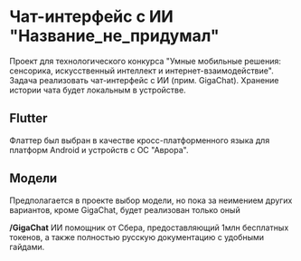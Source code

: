 # Чат-интерфейс с ИИ "Название_не_придумал"

Проект для технологического конкурса "Умные мобильные решения: сенсорика, искусственный интеллект и интернет-взаимодействие".
Задача реализовать чат-интерфейс с ИИ (прим. GigaChat).
Хранение истории чата будет локальным в устройстве.

## Flutter

Флаттер был выбран в качестве кросс-платформенного языка для платформ Android и устройств с ОС "Аврора".

## Модели

Предполагается в проекте выбор модели, но пока за неимением других вариантов, кроме GigaChat, будет реализован только оный

 **/GigaChat**
    ИИ помощник от Сбера, предоставляющий 1млн бесплатных токенов, а также полностью русскую документацию с удобными гайдами.
